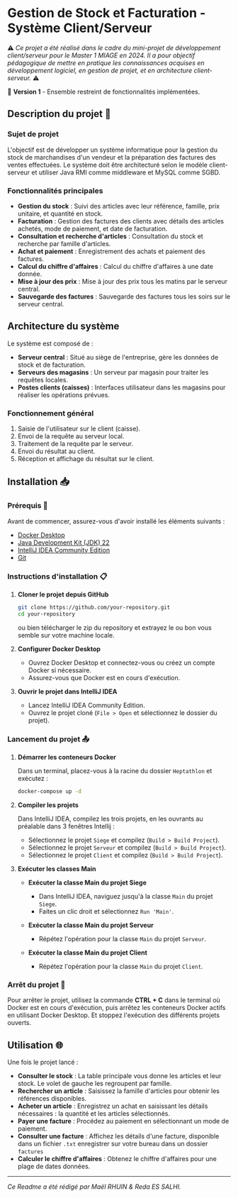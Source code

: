 # Gestion de Stock et Facturation - Système Client/Serveur

⚠️ _Ce projet a été réalisé dans le cadre du mini-projet de développement client/serveur pour le Master 1 MIAGE en 2024. Il a pour objectif pédagogique de mettre en pratique les connaissances acquises en développement logiciel, en gestion de projet, et en architecture client-serveur._ ⚠️

🚧 **Version 1** - Ensemble restreint de fonctionnalités implémentées.

## Description du projet 📁

### Sujet de projet

L'objectif est de développer un système informatique pour la gestion du stock de marchandises d'un vendeur et la préparation des factures des ventes effectuées. Le système doit être architecturé selon le modèle client-serveur et utiliser Java RMI comme middleware et MySQL comme SGBD.

### Fonctionnalités principales

- **Gestion du stock** : Suivi des articles avec leur référence, famille, prix unitaire, et quantité en stock.
- **Facturation** : Gestion des factures des clients avec détails des articles achetés, mode de paiement, et date de facturation.
- **Consultation et recherche d'articles** : Consultation du stock et recherche par famille d'articles.
- **Achat et paiement** : Enregistrement des achats et paiement des factures.
- **Calcul du chiffre d'affaires** : Calcul du chiffre d'affaires à une date donnée.
- **Mise à jour des prix** : Mise à jour des prix tous les matins par le serveur central.
- **Sauvegarde des factures** : Sauvegarde des factures tous les soirs sur le serveur central.

## Architecture du système

Le système est composé de :
- **Serveur central** : Situé au siège de l'entreprise, gère les données de stock et de facturation.
- **Serveurs des magasins** : Un serveur par magasin pour traiter les requêtes locales.
- **Postes clients (caisses)** : Interfaces utilisateur dans les magasins pour réaliser les opérations prévues.

### Fonctionnement général

1. Saisie de l'utilisateur sur le client (caisse).
2. Envoi de la requête au serveur local.
3. Traitement de la requête par le serveur.
4. Envoi du résultat au client.
5. Réception et affichage du résultat sur le client.

## Installation 📥

### Prérequis 🚨

Avant de commencer, assurez-vous d'avoir installé les éléments suivants :
- [Docker Desktop](https://desktop.docker.com/win/main/amd64/Docker%20Desktop%20Installer.exe?utm_source=docker&utm_medium=webreferral&utm_campaign=dd-smartbutton&utm_location=module)
- [Java Development Kit (JDK) 22](https://www.oracle.com/java/technologies/javase-jdk22-downloads.html)
- [IntelliJ IDEA Community Edition](https://www.jetbrains.com/idea/download/)
- [Git](https://git-scm.com/downloads)

### Instructions d'installation 📋

1. **Cloner le projet depuis GitHub**

    ```bash
    git clone https://github.com/your-repository.git
    cd your-repository
    ```
    ou bien télécharger le zip du repository et extrayez le ou bon vous semble sur votre machine locale.

2. **Configurer Docker Desktop**

    - Ouvrez Docker Desktop et connectez-vous ou créez un compte Docker si nécessaire.
    - Assurez-vous que Docker est en cours d'exécution.

3. **Ouvrir le projet dans IntelliJ IDEA**

    - Lancez IntelliJ IDEA Community Edition.
    - Ouvrez le projet cloné (`File > Open` et sélectionnez le dossier du projet).

### Lancement du projet 📤

1. **Démarrer les conteneurs Docker**

    Dans un terminal, placez-vous à la racine du dossier `Heptathlon` et exécutez :

    ```bash
    docker-compose up -d
    ```

2. **Compiler les projets**

    Dans IntelliJ IDEA, compilez les trois projets, en les ouvrants au préalable dans 3 fenêtres Intellij :
    - Sélectionnez le projet `Siege` et compilez (`Build > Build Project`).
    - Sélectionnez le projet `Serveur` et compilez (`Build > Build Project`).
    - Sélectionnez le projet `Client` et compilez (`Build > Build Project`).

3. **Exécuter les classes Main**

    - **Exécuter la classe Main du projet Siege**
      - Dans IntelliJ IDEA, naviguez jusqu'à la classe `Main` du projet `Siege`.
      - Faites un clic droit et sélectionnez `Run 'Main'`.

    - **Exécuter la classe Main du projet Serveur**
      - Répétez l'opération pour la classe `Main` du projet `Serveur`.

    - **Exécuter la classe Main du projet Client**
      - Répétez l'opération pour la classe `Main` du projet `Client`.

### Arrêt du projet 🚫

Pour arrêter le projet, utilisez la commande **CTRL + C** dans le terminal où Docker est en cours d'exécution, puis arrêtez les conteneurs Docker actifs en utilisant Docker Desktop. Et stoppez l'exécution des différents projets ouverts.

## Utilisation 🌐

Une fois le projet lancé :
- **Consulter le stock** : La table principale vous donne les articles et leur stock. Le volet de gauche les regroupent par famille.
- **Rechercher un article** : Saisissez la famille d'articles pour obtenir les références disponibles.
- **Acheter un article** : Enregistrez un achat en saisissant les détails nécessaires : la quantité et les articles sélectionnés.
- **Payer une facture** : Procédez au paiement en sélectionnant un mode de paiement.
- **Consulter une facture** : Affichez les détails d'une facture, disponible dans un fichier `.txt` enregistrer sur votre bureau dans un dossier `factures`
- **Calculer le chiffre d'affaires** : Obtenez le chiffre d'affaires pour une plage de dates données.

---

_Ce Readme a été rédigé par Maël RHUIN & Reda ES SALHI._

